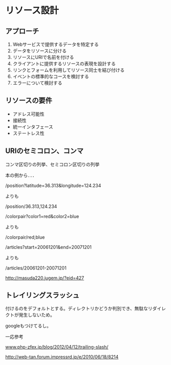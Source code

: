 # リソース設計


## アプローチ

1. Webサービスで提供するデータを特定する
1. データをリソースに分ける
1. リソースにURIで名前を付ける
1. クライアントに提供するリソースの表現を設計する
1. リンクとフォームを利用してリソース同士を結び付ける
1. イベントの標準的なコースを検討する
1. エラーについて検討する

## リソースの要件

* アドレス可能性
* 接続性
* 統一インタフェース
* ステートレス性


## URIのセミコロン、コンマ

コンマ区切りの列挙、セミコロン区切りの列挙


本の例から．．．


/position?latitude=36.313&longitude=124.234

よりも

/position/36.313,124.234


/colorpair?color1=red&color2=blue

よりも

/colorpair/red;blue


/articles?start=20061201&end=20071201

よりも

/articles/20061201-20071201



http://masuda220.jugem.jp/?eid=427


## トレイリングスラッシュ

付けるのをデフォルトとする。ディレクトリかどうか判別でき、無駄なリダイレクトが発生しないため。

googleもつけてるし。


一応参考

www.php-zfex.jp/blog/2012/04/12/trailing-slash/

http://web-tan.forum.impressrd.jp/e/2010/06/18/8214



